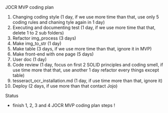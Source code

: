 JOCR MVP coding plan
1. Changing coding style (1 day, if we use more time than that, use only 5 coding rules and chaning tyle again in 1 day)
2. Executing and documenting test (1 day, if we use more time that that, delete 1 to 2 sub folders)
3. Refactor img_process (3 days)
4. Make img_to_str (1 day)
5. Make table (3 days, if we use more time than that, ignore it in MVP)
6. Make front-end with one page (5 days)
7. User doc (1 day)
8. Code review (1 day, focus on first 2 SOLID principles and coding smell, if use time more that that, use another 1 day refactor every things except table)
9. tesseract_ocr_installation.md (1 day, if use time more than that, ignore it)
10. Deploy (2 days, if use more than that contact Jojo)

Status
*   finish 1, 2, 3 and 4 JOCR MVP coding plan steps !